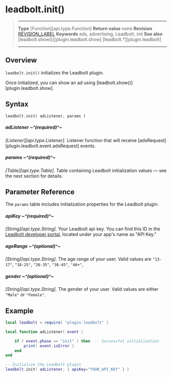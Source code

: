# leadbolt.init()

> --------------------- ------------------------------------------------------------------------------------------
> __Type__              [Function][api.type.Function]
> __Return value__      none
> __Revision__          [REVISION_LABEL](REVISION_URL)
> __Keywords__          ads, advertising, Leadbolt, init
> __See also__          [leadbolt.show()][plugin.leadbolt.show]
>						[leadbolt.*][plugin.leadbolt]
> --------------------- ------------------------------------------------------------------------------------------


## Overview

`leadbolt.init()` initializes the Leadbolt plugin.

Once initialized, you can show an ad using [leadbolt.show()][plugin.leadbolt.show].


## Syntax

	leadbolt.init( adListener, params )

##### adListener ~^(required)^~
_[Listener][api.type.Listener]._ Listener function that will receive [adsRequest][plugin.leadbolt.event.adsRequest] events.

##### params ~^(required)^~
_[Table][api.type.Table]._ Table containing Leadbolt initialization values — see the next section for details.


## Parameter Reference

The `params` table includes initialization properties for the Leadbolt plugin.

##### apiKey ~^(required)^~
_[String][api.type.String]._ Your Leadbolt api key. You can find this ID in the [Leadbolt developer portal](https://portal.leadbolt.com/p/app), located under your app's name as "API&nbsp;Key."

##### ageRange ~^(optional)^~
_[String][api.type.String]._ The age range of your user. Valid values are `"13-17"`, `"18-25"`, `"26-35"`, `"36-45"`, `"46+"`,

##### gender ~^(optional)^~
_[String][api.type.String]._ The gender of your user. Valid values are either `"Male"` or `"Female"`.

## Example

``````lua
local leadbolt = require( "plugin.leadbolt" )

local function adListener( event )

	if ( event.phase == "init" ) then  -- Successful initialization
		print( event.isError )
	end
end

-- Initialize the Leadbolt plugin
leadbolt.init( adListener, { apiKey="YOUR_API_KEY" } )
``````
